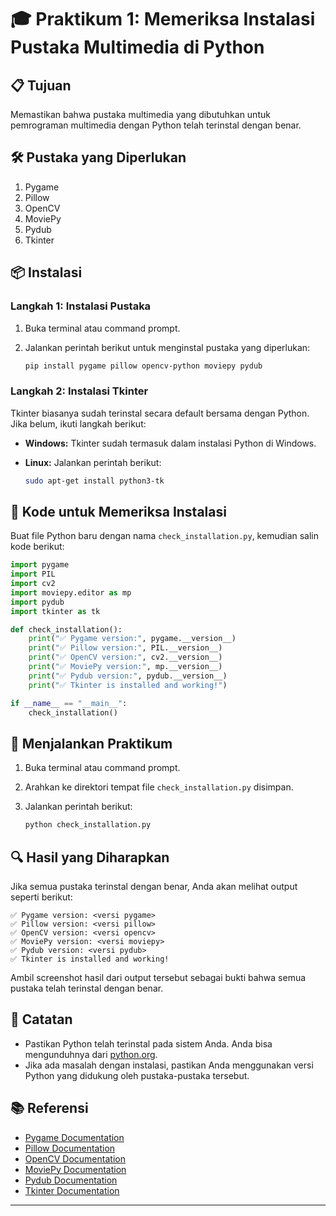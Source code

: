 # 🎓 Praktikum 1: Memeriksa Instalasi Pustaka Multimedia di Python

## 📋 Tujuan

Memastikan bahwa pustaka multimedia yang dibutuhkan untuk pemrograman multimedia dengan Python telah terinstal dengan benar.

## 🛠 Pustaka yang Diperlukan

1. Pygame
2. Pillow
3. OpenCV
4. MoviePy
5. Pydub
6. Tkinter

## 📦 Instalasi

### Langkah 1: Instalasi Pustaka

1. Buka terminal atau command prompt.
2. Jalankan perintah berikut untuk menginstal pustaka yang diperlukan:

   ```bash
   pip install pygame pillow opencv-python moviepy pydub
   ```

### Langkah 2: Instalasi Tkinter

Tkinter biasanya sudah terinstal secara default bersama dengan Python. Jika belum, ikuti langkah berikut:

- **Windows:**
  Tkinter sudah termasuk dalam instalasi Python di Windows.

- **Linux:**
  Jalankan perintah berikut:

  ```bash
  sudo apt-get install python3-tk
  ```

## 📜 Kode untuk Memeriksa Instalasi

Buat file Python baru dengan nama `check_installation.py`, kemudian salin kode berikut:

```python
import pygame
import PIL
import cv2
import moviepy.editor as mp
import pydub
import tkinter as tk

def check_installation():
    print("✅ Pygame version:", pygame.__version__)
    print("✅ Pillow version:", PIL.__version__)
    print("✅ OpenCV version:", cv2.__version__)
    print("✅ MoviePy version:", mp.__version__)
    print("✅ Pydub version:", pydub.__version__)
    print("✅ Tkinter is installed and working!")

if __name__ == "__main__":
    check_installation()
```

## 🚀 Menjalankan Praktikum

1. Buka terminal atau command prompt.
2. Arahkan ke direktori tempat file `check_installation.py` disimpan.
3. Jalankan perintah berikut:

   ```bash
   python check_installation.py
   ```

## 🔍 Hasil yang Diharapkan

Jika semua pustaka terinstal dengan benar, Anda akan melihat output seperti berikut:

```
✅ Pygame version: <versi pygame>
✅ Pillow version: <versi pillow>
✅ OpenCV version: <versi opencv>
✅ MoviePy version: <versi moviepy>
✅ Pydub version: <versi pydub>
✅ Tkinter is installed and working!
```

Ambil screenshot hasil dari output tersebut sebagai bukti bahwa semua pustaka telah terinstal dengan benar.

## 📝 Catatan

- Pastikan Python telah terinstal pada sistem Anda. Anda bisa mengunduhnya dari [python.org](https://www.python.org/).
- Jika ada masalah dengan instalasi, pastikan Anda menggunakan versi Python yang didukung oleh pustaka-pustaka tersebut.

## 📚 Referensi

- [Pygame Documentation](https://www.pygame.org/docs/)
- [Pillow Documentation](https://pillow.readthedocs.io/en/stable/)
- [OpenCV Documentation](https://docs.opencv.org/)
- [MoviePy Documentation](https://zulko.github.io/moviepy/)
- [Pydub Documentation](https://pydub.com/)
- [Tkinter Documentation](https://docs.python.org/3/library/tkinter.html)

---
